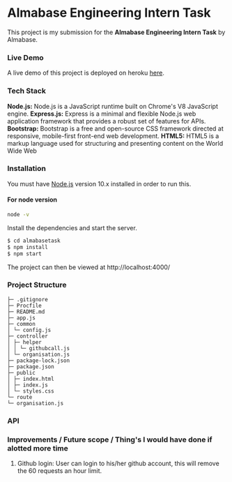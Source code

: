 # Almabase Engineering Intern Task
This project is my submission for the <b>Almabase Engineering Intern Task</b> by Almabase.

### Live Demo

A live demo of this project is deployed on heroku [here](https://githubtaskalmabase.herokuapp.com/).

### Tech Stack

  <b>Node.js:</b>
    Node.js is a JavaScript runtime built on Chrome's V8 JavaScript engine.
    <b>Express.js:</b>
    Express is a minimal and flexible Node.js web application framework that provides a robust set of features for APIs.
    <b>Bootstrap:</b>
    Bootstrap is a free and open-source CSS framework directed at responsive, mobile-first front-end web development.
    <b>HTML5:</b>
    HTML5 is a markup language used for structuring and presenting content on the World Wide Web
  
    

### Installation

You must have [Node.js](https://nodejs.org/) version 10.x installed in order to run this.

#### For node version

```sh
node -v
```

Install the dependencies and start the server.

```sh
$ cd almabasetask
$ npm install
$ npm start

```
The project can then be viewed at http://localhost:4000/

### Project Structure

```
├─ .gitignore
├─ Procfile
├─ README.md
├─ app.js
├─ common
│ └─ config.js
├─ controller
│ ├─ helper
│ │ └─ githubcall.js
│ └─ organisation.js
├─ package-lock.json
├─ package.json
├─ public
│ ├─ index.html
│ ├─ index.js
│ └─ styles.css
└─ route
└─ organisation.js
```
### API


### Improvements / Future scope / Thing's I would have done if alotted more time

1. Github login: User can login to his/her github account, this will remove the 60 requests an hour limit.

